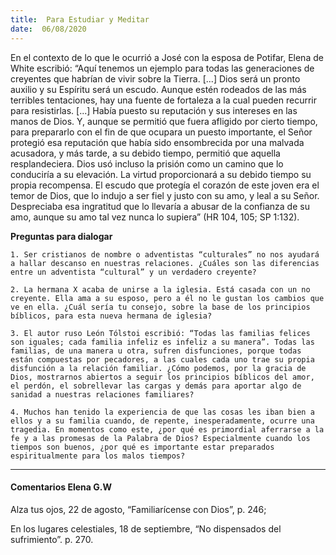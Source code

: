 ```yaml
---
title:  Para Estudiar y Meditar
date:  06/08/2020
---
```


En el contexto de lo que le ocurrió a José con la esposa de Potifar, Elena de White escribió: “Aquí tenemos un ejemplo para todas las generaciones de creyentes que habrían de vivir sobre la Tierra. [...] Dios será un pronto auxilio y su Espíritu será un escudo. Aunque estén rodeados de las más terribles tentaciones, hay una fuente de fortaleza a la cual pueden recurrir para resistirlas. [...] Había puesto su reputación y sus intereses en las manos de Dios. Y, aunque se permitió que fuera afligido por cierto tiempo, para prepararlo con el fin de que ocupara un puesto importante, el Señor protegió esa reputación que había sido ensombrecida por una malvada acusadora, y más tarde, a su debido tiempo, permitió que aquella resplandeciera. Dios usó incluso la prisión como un camino que lo conduciría a su elevación. La virtud proporcionará a su debido tiempo su propia recompensa. El escudo que protegía el corazón de este joven era el temor de Dios, que lo indujo a ser fiel y justo con su amo, y leal a su Señor. Despreciaba esa ingratitud que lo llevaría a abusar de la confianza de su amo, aunque su amo tal vez nunca lo supiera” (HR 104, 105; SP 1:132).

**Preguntas para dialogar**

`1. Ser cristianos de nombre o adventistas “culturales” no nos ayudará a hallar descanso en nuestras relaciones. ¿Cuáles son las diferencias entre un adventista “cultural” y un verdadero creyente?`

`2. La hermana X acaba de unirse a la iglesia. Está casada con un no creyente. Ella ama a su esposo, pero a él no le gustan los cambios que ve en ella. ¿Cuál sería tu consejo, sobre la base de los principios bíblicos, para esta nueva hermana de iglesia?`

`3. El autor ruso León Tólstoi escribió: “Todas las familias felices son iguales; cada familia infeliz es infeliz a su manera”. Todas las familias, de una manera u otra, sufren disfunciones, porque todas están compuestas por pecadores, a las cuales cada uno trae su propia disfunción a la relación familiar. ¿Cómo podemos, por la gracia de Dios, mostrarnos abiertos a seguir los principios bíblicos del amor, el perdón, el sobrellevar las cargas y demás para aportar algo de sanidad a nuestras relaciones familiares?`

`4. Muchos han tenido la experiencia de que las cosas les iban bien a ellos y a su familia cuando, de repente, inesperadamente, ocurre una tragedia. En momentos como este, ¿por qué es primordial aferrarse a la fe y a las promesas de la Palabra de Dios? Especialmente cuando los tiempos son buenos, ¿por qué es importante estar preparados espiritualmente para los malos tiempos?`

---

#### Comentarios Elena G.W

Alza tus ojos, 22 de agosto, “Familiarícense con Dios”, p. 246;

En los lugares celestiales, 18 de septiembre, “No dispensados del sufrimiento”. p. 270.